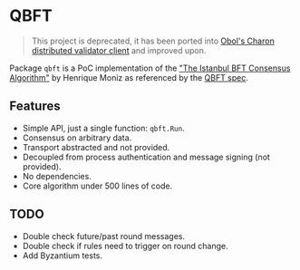 # QBFT

> This project is deprecated, it has been ported into [Obol's Charon distributed validator client](https://github.com/ObolNetwork/charon/tree/main/core/qbft) and improved upon.

Package `qbft` is a PoC implementation of the ["The Istanbul BFT Consensus Algorithm"](https://arxiv.org/pdf/2002.03613.pdf) by Henrique Moniz
as referenced by the [QBFT spec](https://github.com/ConsenSys/qbft-formal-spec-and-verification).

## Features

- Simple API, just a single function: `qbft.Run`.
- Consensus on arbitrary data.
- Transport abstracted and not provided.
- Decoupled from process authentication and message signing (not provided).
- No dependencies.
- Core algorithm under 500 lines of code.

## TODO

 - Double check future/past round messages.
 - Double check if rules need to trigger on round change.
 - Add Byzantium tests.